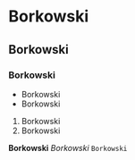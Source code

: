 # Borkowski
## Borkowski
### Borkowski

- Borkowski
- Borkowski

1. Borkowski
2. Borkowski

**Borkowski**  _Borkowski_ `Borkowski` 
